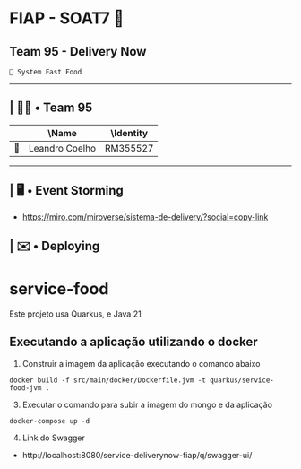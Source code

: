 # FIAP - SOAT7 🚀
## Team 95 - Delivery Now
```
🍔 System Fast Food 
```
---
## | 👊🏽 • Team 95
| |\Name|\Identity|
|-|-|-|
| 🐰 | Leandro Coelho | RM355527 |
---

## | 🖥️ • Event Storming
- https://miro.com/miroverse/sistema-de-delivery/?social=copy-link

## | ✉️ • Deploying

# service-food
Este projeto usa Quarkus, e Java 21

## Executando a aplicação utilizando o docker

1. Construir a imagem da aplicação executando o comando abaixo

```shell script
docker build -f src/main/docker/Dockerfile.jvm -t quarkus/service-food-jvm .
```
3. Executar o comando para subir a imagem do mongo e da aplicação

```shell script
docker-compose up -d
```
4. Link do Swagger
- http://localhost:8080/service-deliverynow-fiap/q/swagger-ui/
